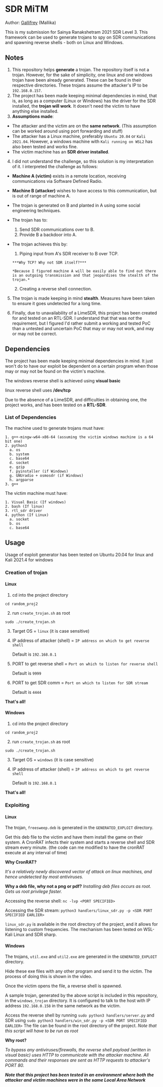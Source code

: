 # SDR MiTM
Author: [Gallifrey](https://github.com/gall1frey) (Mallika)

This is my submission for Sainya Ranakshetram 2021 SDR Level 3. This framework can be used to generate trojans to spy on SDR communications and spawning reverse shells - both on Linux and Windows.

## Notes
1. This repository helps **generate** a trojan. The repository itself is not a trojan. However, for the sake of simplicity, one linux and one windows trojan have been already generated. These can be found in their respective directories. These trojans assume the attacker's IP to be `192.168.0.157`.
2. The project has been made keeping minimal dependencies in mind, that is, as long as a computer (Linux or Windows) has the driver for the SDR installed, the **trojan will work**. It doesn't need the victim to have anything else installed.
3. **Assumptions made**:
  * The attacker and the victim are on the **same network**. (This assumption can be worked around using port forwarding and stuff)
  * The attacker has a Linux machine, preferably `Ubuntu 20.04` or `Kali 2021.04`. However, a windows machine with `Kali running on WSL2` has also been tested and works fine.
  * The victim machine has an **SDR driver installed**.
4. I did not understand the challenge, so this solution is my interpretation of it. I interpreted the challenge as follows:
  * **Machine A (victim)** exists in a remote location, receiving communications via Software Defined Radio.
  * **Machine B (attacker)** wishes to have access to this communication, but is out of range of machine A.
  * The trojan is generated on B and planted in A using some social engineering techniques.
  * The trojan has to:
      1. Send SDR communications over to B.
      2. Provide B a backdoor into A.
  * The trojan achieves this by:
      1. Piping input from A's SDR receiver to B over TCP.

        ***Why TCP? Why not SDR itself?***

        *Because I figured machine A will be easily able to find out there is an outgoing transmission and that jeopardises the stealth of the trojan.*
      2. Creating a reverse shell connection.

5. The trojan is made keeping in mind **stealth**. Measures have been taken to ensure it goes undetected for a long time.

6. Finally, due to unavailability of a LimeSDR, this project has been created for and tested on an RTL-SDR. I understand that that was *not* the requirement, but I figured I'd rather submit a working and tested PoC than a untested and uncertain PoC that may or may not work, and may or may not be correct.

## Dependencies
The project has been made keeping minimal dependencies in mind. It just won't do to have our exploit be dependent on a certain program when those may or may not be found on the victim's machine.

The windows reverse shell is achieved using **visual basic**

linux reverse shell uses **/dev/tcp**

Due to the absence of a LimeSDR, and difficulties in obtaining one, the project works, and has been tested on a **RTL-SDR**.

### List of Dependencies
The machine used to generate trojans must have:
```
1. g++-mingw-w64-x86-64 (assuming the victim windows machine is a 64 bit one)
2. python3
  a. os
  b. system
  c. base64
  d. socket
  e. gzip
  f. pyinstaller (if Windows)
  g. GNUradio + osmosdr (if Windows)
  h. argparse
3. g++
```  
The victim machine must have:
```
1. Visual Basic (If windows)
2. bash (If linux)
3. rtl_sdr driver
4. python (If Linux)
  a. socket
  b. os
  c. base64
```
## Usage
Usage of exploit generator has been tested on Ubuntu 20.04 for linux and Kali 2021.4 for windows
### Creation of trojan
#### Linux
1. cd into the project directory
  ```
  cd random_proj2
  ```
2. run ```create_trojan.sh``` as root
```
sudo ./create_trojan.sh
```
3. Target OS = ```linux``` (it is case sensitive)
4. IP address of attacker (shell) = ```IP address on which to get reverse shell```

    Default is ```192.168.0.1```
5. PORT to get reverse shell = ```Port on which to listen for reverse shell```

    Default is ```9999```
6. PORT to get SDR comm = ```Port on which to listen for SDR stream```

    Default is ```4444```

**That's all!**

#### Windows
1. cd into the project directory
  ```
  cd random_proj2
  ```
2. run ```create_trojan.sh``` as root
```
sudo ./create_trojan.sh
```
3. Target OS = ```windows``` (it is case sensitive)
4. IP address of attacker (shell) = ```IP address on which to get reverse shell```

    Default is ```192.168.0.1```

**That's all!**

### Exploiting
#### Linux
The trojan, ```freesweep.deb``` is generated in the `GENERATED_EXPLOIT` directory.

Get this deb file to the victim and have them install the game on their system. A CronRAT infects their system and starts a reverse shell and SDR stream every minute. (the code can me modified to have the cronRAT execute at any interval of time)

**Why CronRAT?**

*It's a relatively newly discovered vector of attack on linux machines, and hence undetected by most antiviruses.*

**Why a deb file, why not a png or pdf?**
*Installing deb files occurs as root. Gets us root privilege faster.*

Accessing the reverse shell: `nc -lvp <PORT SPECIFIED>`

Accessing the SDR stream: `python3 handlers/linux_sdr.py -p <SDR PORT SPECIFIED EARLIER>`

`linux_sdr.py` is available in the root directory of the project, and it allows for listening to custom frequencies. The mechanism has been tested on WSL-Kali Linux and SDR sharp.

#### Windows
The trojans, `util.exe` and `util2.exe` are generated in the `GENERATED_EXPLOIT` directory.

Hide these exe files with any other program and send it to the victim. The process of doing this is shown in the video.

Once the victim opens the file, a reverse shell is spawned.

A sample trojan, generated by the above script is included in this repository, in the `windows_trojan` directory. It is configured to talk to the host with IP address `192.168.0.158` in the same network as the victim.

Access the reverse shell by running `sudo python3 handlers/server.py` and SDR using `sudo python3 handlers/win_sdr.py -p <SDR PORT SPECIFIED EARLIER>` The file can be found in the root directory of the project. *Note that this script will have to be run as root*

**Why root?**

*To bypass any antiviruses/firewalls, the reverse shell payload (written in visual basic) uses HTTP to communicate with the attacker machine. All commands and their responses are sent as HTTP requests to attacker's PORT 80.*

***Note that this project has been tested in an environment where both the attacker and victim machines were in the same Local Area Network***
